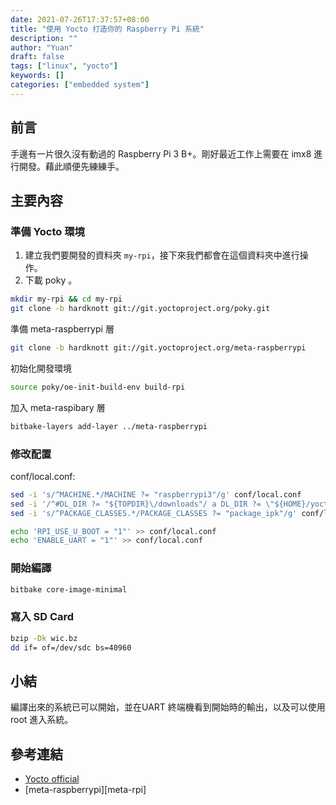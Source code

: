 ```yaml
---
date: 2021-07-26T17:37:57+08:00
title: "使用 Yocto 打造你的 Raspberry Pi 系統"
description: ""
author: "Yuan"
draft: false
tags: ["linux", "yocto"]
keywords: []
categories: ["embedded system"]
---
```


## 前言

手邊有一片很久沒有動過的 Raspberry Pi 3 B+。剛好最近工作上需要在 imx8 進行開發。藉此順便先練練手。

<!--more-->

## 主要內容

### 準備 Yocto 環境

1. 建立我們要開發的資料夾 ```my-rpi```，接下來我們都會在這個資料夾中進行操作。
2. 下載 poky 。

```bash
mkdir my-rpi && cd my-rpi
git clone -b hardknott git://git.yoctoproject.org/poky.git
```

準備 meta-raspberrypi 層

```bash
git clone -b hardknott git://git.yoctoproject.org/meta-raspberrypi
```

初始化開發環境

```bash
source poky/oe-init-build-env build-rpi
```

加入 meta-raspibary 層

```bash
bitbake-layers add-layer ../meta-raspberrypi
```

### 修改配置

conf/local.conf:
```bash
sed -i 's/^MACHINE.*/MACHINE ?= "raspberrypi3"/g' conf/local.conf
sed -i '/^#DL_DIR ?= "${TOPDIR}\/downloads"/ a DL_DIR ?= \"${HOME}/yocto/downloads"' conf/local.conf
sed -i 's/^PACKAGE_CLASSES.*/PACKAGE_CLASSES ?= "package_ipk"/g' conf/local.conf

echo 'RPI_USE_U_BOOT = "1"' >> conf/local.conf
echo 'ENABLE_UART = "1"' >> conf/local.conf
```

### 開始編譯

```bash
bitbake core-image-minimal
```

### 寫入 SD Card

```bash
bzip -Dk wic.bz
dd if= of=/dev/sdc bs=40960
```

## 小結

編譯出來的系統已可以開始，並在UART 終端機看到開始時的輸出，以及可以使用root 進入系統。

## 參考連結

- [Yocto official][yocto]
- [meta-raspberrypi][meta-rpi]

[yocto]:https://www.yoctoproject.org
[meta-raspberrypi]:http://git.yoctoproject.org/cgit/cgit.cgi/meta-raspberrypi
